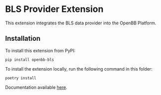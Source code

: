 # BLS Provider Extension

This extension integrates the BLS data provider into the OpenBB Platform.

## Installation

To install this extension from PyPI:

```console
pip install openbb-bls
```

To install the extension locally, run the following command in this folder:

```console
poetry install
```

Documentation available [here](https://docs.openbb.co/platform/developer_guide/contributing).
